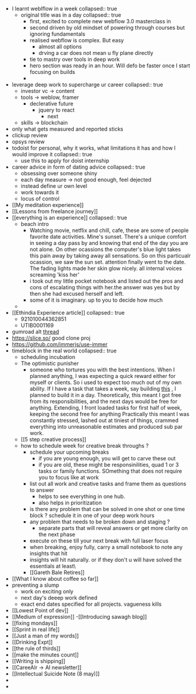 - I learnt weblflow in a week
  collapsed:: true
	- original title was in a day
	  collapsed:: true
		- first, excited to complete new webflow 3.0 masterclass in
		- second driven by old mindset of powering through courses but ignoring fundamentals
		- realised webflow is complex. But easy
			- almost all options
			- drving a car  does not mean u fly plane  directly
		- tie to mastry over tools in deep work
		- hero section was ready in an hour. Will defo be faster once I start focusing on builds
		-
- leverage deep work to supercharge ur career
  collapsed:: true
	- investor vc -> content
	- tools -> weblow, framer
		- declerative future
			- jquery to react
				- next
	- skills -> blockchain
- only what gets measured and reported sticks
- clickup review
- opsys review
- todoist for personal, why it works, what limitations it has and how I would improve it
  collapsed:: true
	- use this to apply for doist internship
- career advice in form of dating advice
  collapsed:: true
	- obsessing over someone shiny
	- each day measure -> not good enough, feel dejected
	- instead define ur own level
	- work towards it
	- locus of control
- [[My meditation experience]]
- [[Lessons from freelance journey]]
- [[everything is an experience]]
  collapsed:: true
	- beach intro
		- Watching movie, netflix and chill, cafe, these are some of people favorite date activities. Mine's sunset. There's a unique comfort in seeing a day pass by and knowing that end of the day you are not alone. On other ocassions the computer's blue light takes this pain away by taking away all sensations. So on this particualr ocassion, we saw the sun set. attention finally went to the date. The fading lights made her skin glow nicely. all internal voices screaming 'kiss her'
		- i took out my little pocket notebook and listed out the pros and cons of escalating things with her.the answer was yes but by then she had excused herself and left.
		- some of it is imaginary. up to you to decide how much
	-
- [[Ethindia Experience article]]
  collapsed:: true
	- 921010044362851
	- UTIB0001169
- gumroad alt [thread](https://twitter.com/quentinvllrd/status/1604106506277888000)
- https://slice.so/ good clone proj
- https://github.com/immerjs/use-immer
- timeblock in the real world
  collapsed:: true
	- scheduling incubation
	- The optimistic punisher
		- someone who tortures you with the best intentions. When I planned anything, I was expecting a quick reward either for myself or clients. So i used to expect too much out of my own ability.
		  If I have a task that takes a week, say building [this](site) , I planned to build it in a day.
		  Theoretically, this meant I got free from its responsibilities, and the next days would be free for anything. Extending, I front loaded tasks for first half of week, keeping the second free for anything
		  Practically this meant I was constantly stressed, lashed out at tiniest of things, crammed everything into unreasonable estimates and produced sub par work.
	- [[5 step creative process]]
	- how to schedule week for creative break throughs ?
		- schedule your upcoming breaks
			- if you are young enough, you will get to carve these out
			- if you are old, these might be responsinilities, quad 1 or 3 tasks or family functions. SOmething that does not require you to focus like at work
		- list out all work and creative tasks and frame them as questions to answer
			- helps to see everything in one hub.
			- also helps in prioritization
		- is there any problem that can be solved in one shot or one time block ? schedule it in one of your deep work hours
		- any problem that needs to be broken down and staging ?
			- separate parts that will reveal answers or get more clarity on the next phase
		- execute on these till your next break with full laser focus
		- when breaking, enjoy fully, carry a small notebook to note any insights that hit
		- insights will hit naturally. or if they don't u will have solved the essentials at least\
		- [[Gareth Bale Retires]]
- [[What I know about coffee so far]]
- preventing a slump
	- work on exciting only
	- next day's deeep work defined
	- exact end dates specified for all projects. vagueness kills
- [[Lowest Point of dev]]
- [[Medium of expression]]
  -[[Introducing sawagh blog]]
- [[fixing mondays]]
- [[Sprint in real life]]
- [[Just a man of my words]]
- [[Drinking Expt]]
- [[the rule of thirds]]
- [[make the minutes count]]
- [[Writing is shipping]]
- [[CareeAIr -> AI newsletter]]
- [[Intellectual Suicide Note (8 may)]]
-
-